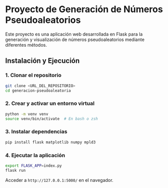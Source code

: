 # Proyecto de Generación de Números Pseudoaleatorios

Este proyecto es una aplicación web desarrollada en Flask para la generación y visualización de números pseudoaleatorios mediante diferentes métodos.

## Instalación y Ejecución

### 1. Clonar el repositorio

```bash
git clone <URL_DEL_REPOSITORIO>
cd generacion-pseudoaleatoria
```

### 2. Crear y activar un entorno virtual

```bash
python -m venv venv
source venv/bin/activate  # En bash o zsh
```

### 3. Instalar dependencias

```bash
pip install flask matplotlib numpy mpld3
```

### 4. Ejecutar la aplicación

```bash
export FLASK_APP=index.py
flask run
```

Acceder a `http://127.0.0.1:5000/` en el navegador.

